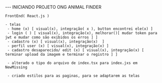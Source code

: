 --- INICIANDO PROJETO ONG ANIMAL FINDER

    FrontEnd( React.js )

    - telas
     - home (x) [ visual(x), integração( x ), button encontrei ele(x) ] 
     - login ( ) [ visual(x), integração(x), melhorar()[ mudar token para jwt e mudar como são exibidos os erros ] ]
     - cadastro (x) [ visual(x), integração(x)  ]
     - perfil user (x) [ visual(x), integração(x) ]
     - cadastro desaparecido/ edit (x) [ visual(x), integração(x) [ terminar upload da imagem e terminar o registro ] ]

     - alterado o tipo do arquivo de index.tsx para index.jxs em NewMissing

     - criado estilos para as paginas, para se adaptarem as telas
